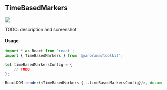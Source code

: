## TimeBasedMarkers

<img src='https://cdn0.iconfinder.com/data/icons/feather/96/circle-check-32.png'>

TODO: description and screenshot


#### Usage
```js
import * as React from 'react';
import { TimeBasedMarkers } from '@panorama/toolkit';

let timeBasedMarkersConfig = {
	// TODO
};

ReactDOM.render(<TimeBasedMarkers {...timeBasedMarkersConfig}/>, document.body);
```
